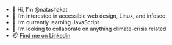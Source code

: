 - 👋 Hi, I’m @natashakat
- 👀 I’m interested in accessible web design, Linux, and infosec
- 🌱 I’m currently learning JavaScript
- 💞️ I’m looking to collaborate on anything climate-crisis related
- 📫 [Find me on Linkedin](www.linkedin.com/in/natasha-r-gale)

<!---
natashakat/natashakat is a ✨ special ✨ repository because its `README.md` (this file) appears on your GitHub profile.
You can click the Preview link to take a look at your changes.
--->
